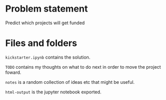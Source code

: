 # Problem statement

Predict which projects will get funded

#

# Files and folders

`kickstarter.ipynb` contains the solution.

`TODO` contains my thoughts on what to do next in order to move the project foward.

`notes` is a random collection of ideas etc that might be useful.

`html-output` is the jupyter notebook exported. 
